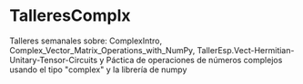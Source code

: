 # TalleresComplx
Talleres semanales sobre: ComplexIntro, Complex_Vector_Matrix_Operations_with_NumPy, TallerEsp.Vect-Hermitian-Unitary-Tensor-Circuits y Páctica de operaciones de números complejos usando el tipo "complex" y la librería de numpy
